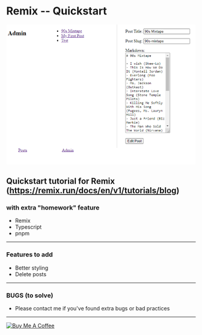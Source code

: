 # Remix -- Quickstart
![Project example!](/public/remixExample.png)
## Quickstart tutorial for Remix (https://remix.run/docs/en/v1/tutorials/blog)
### with extra "homework" feature


- Remix
- Typescript
- pnpm

---

### Features to add

- Better styling
- Delete posts

---

### BUGS (to solve)

- Please contact me if you've found extra bugs or bad practices

---

<a href="https://www.buymeacoffee.com/doddle" target="_blank"><img src="https://cdn.buymeacoffee.com/buttons/default-orange.png" alt="Buy Me A Coffee" height="41" width="174"></a>
